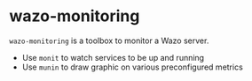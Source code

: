 # wazo-monitoring

`wazo-monitoring` is a toolbox to monitor a Wazo server.

* Use `monit` to watch services to be up and running
* Use `munin` to draw graphic on various preconfigured metrics

